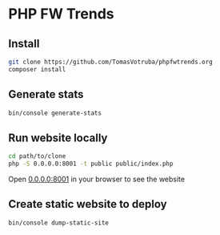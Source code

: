 # PHP FW Trends

## Install

```bash
git clone https://github.com/TomasVotruba/phpfwtrends.org
composer install
```

## Generate stats

```bash
bin/console generate-stats
```

## Run website locally

```bash
cd path/to/clone
php -S 0.0.0.0:8001 -t public public/index.php
```

Open [0.0.0.0:8001](http://0.0.0.0:8001) in your browser to see the website

## Create static website to deploy

```bash
bin/console dump-static-site 
```
